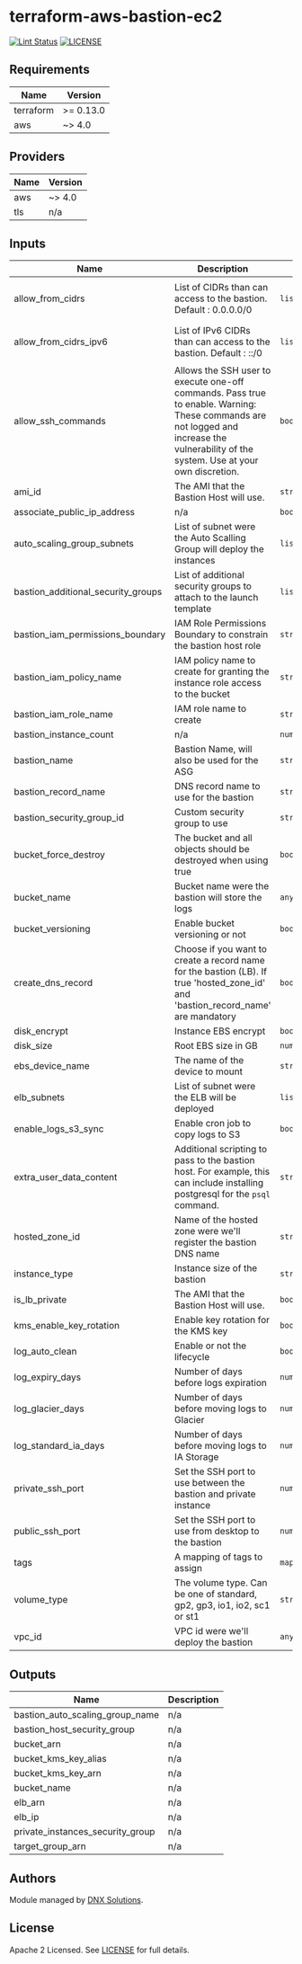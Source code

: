 # terraform-aws-bastion-ec2

[![Lint Status](https://github.com/DNXLabs/terraform-aws-bastion-ec2/workflows/Lint/badge.svg)](https://github.com/DNXLabs/terraform-aws-bastion-ec2/actions)
[![LICENSE](https://img.shields.io/github/license/DNXLabs/terraform-aws-bastion-ec2)](https://github.com/DNXLabs/terraform-aws-bastion-ec2/blob/master/LICENSE)

<!--- BEGIN_TF_DOCS --->

## Requirements

| Name | Version |
|------|---------|
| terraform | >= 0.13.0 |
| aws | ~> 4.0 |

## Providers

| Name | Version |
|------|---------|
| aws | ~> 4.0 |
| tls | n/a |

## Inputs

| Name | Description | Type | Default | Required |
|------|-------------|------|---------|:--------:|
| allow\_from\_cidrs | List of CIDRs than can access to the bastion. Default : 0.0.0.0/0 | `list(string)` | <pre>[<br>  "0.0.0.0/0"<br>]</pre> | no |
| allow\_from\_cidrs\_ipv6 | List of IPv6 CIDRs than can access to the bastion. Default : ::/0 | `list(string)` | <pre>[<br>  "::/0"<br>]</pre> | no |
| allow\_ssh\_commands | Allows the SSH user to execute one-off commands. Pass true to enable. Warning: These commands are not logged and increase the vulnerability of the system. Use at your own discretion. | `bool` | `false` | no |
| ami\_id | The AMI that the Bastion Host will use. | `string` | `""` | no |
| associate\_public\_ip\_address | n/a | `bool` | `false` | no |
| auto\_scaling\_group\_subnets | List of subnet were the Auto Scalling Group will deploy the instances | `list(string)` | n/a | yes |
| bastion\_additional\_security\_groups | List of additional security groups to attach to the launch template | `list(string)` | `[]` | no |
| bastion\_iam\_permissions\_boundary | IAM Role Permissions Boundary to constrain the bastion host role | `string` | `""` | no |
| bastion\_iam\_policy\_name | IAM policy name to create for granting the instance role access to the bucket | `string` | `"BastionHost"` | no |
| bastion\_iam\_role\_name | IAM role name to create | `string` | `null` | no |
| bastion\_instance\_count | n/a | `number` | `1` | no |
| bastion\_name | Bastion Name, will also be used for the ASG | `string` | `"bastion"` | no |
| bastion\_record\_name | DNS record name to use for the bastion | `string` | `""` | no |
| bastion\_security\_group\_id | Custom security group to use | `string` | `""` | no |
| bucket\_force\_destroy | The bucket and all objects should be destroyed when using true | `bool` | `false` | no |
| bucket\_name | Bucket name were the bastion will store the logs | `any` | n/a | yes |
| bucket\_versioning | Enable bucket versioning or not | `bool` | `true` | no |
| create\_dns\_record | Choose if you want to create a record name for the bastion (LB). If true 'hosted\_zone\_id' and 'bastion\_record\_name' are mandatory | `bool` | n/a | yes |
| disk\_encrypt | Instance EBS encrypt | `bool` | `true` | no |
| disk\_size | Root EBS size in GB | `number` | `8` | no |
| ebs\_device\_name | The name of the device to mount | `string` | `"/dev/xvda"` | no |
| elb\_subnets | List of subnet were the ELB will be deployed | `list(string)` | n/a | yes |
| enable\_logs\_s3\_sync | Enable cron job to copy logs to S3 | `bool` | `true` | no |
| extra\_user\_data\_content | Additional scripting to pass to the bastion host. For example, this can include installing postgresql for the `psql` command. | `string` | `""` | no |
| hosted\_zone\_id | Name of the hosted zone were we'll register the bastion DNS name | `string` | `""` | no |
| instance\_type | Instance size of the bastion | `string` | `"t3.nano"` | no |
| is\_lb\_private | The AMI that the Bastion Host will use. | `bool` | `false` | no |
| kms\_enable\_key\_rotation | Enable key rotation for the KMS key | `bool` | `false` | no |
| log\_auto\_clean | Enable or not the lifecycle | `bool` | `false` | no |
| log\_expiry\_days | Number of days before logs expiration | `number` | `90` | no |
| log\_glacier\_days | Number of days before moving logs to Glacier | `number` | `60` | no |
| log\_standard\_ia\_days | Number of days before moving logs to IA Storage | `number` | `30` | no |
| private\_ssh\_port | Set the SSH port to use between the bastion and private instance | `number` | `22` | no |
| public\_ssh\_port | Set the SSH port to use from desktop to the bastion | `number` | `22` | no |
| tags | A mapping of tags to assign | `map(string)` | `{}` | no |
| volume\_type | The volume type. Can be one of standard, gp2, gp3, io1, io2, sc1 or st1 | `string` | `"gp3"` | no |
| vpc\_id | VPC id were we'll deploy the bastion | `any` | n/a | yes |

## Outputs

| Name | Description |
|------|-------------|
| bastion\_auto\_scaling\_group\_name | n/a |
| bastion\_host\_security\_group | n/a |
| bucket\_arn | n/a |
| bucket\_kms\_key\_alias | n/a |
| bucket\_kms\_key\_arn | n/a |
| bucket\_name | n/a |
| elb\_arn | n/a |
| elb\_ip | n/a |
| private\_instances\_security\_group | n/a |
| target\_group\_arn | n/a |

<!--- END_TF_DOCS --->

## Authors

Module managed by [DNX Solutions](https://github.com/DNXLabs).

## License

Apache 2 Licensed. See [LICENSE](https://github.com/DNXLabs/terraform-aws-template/blob/master/LICENSE) for full details.
